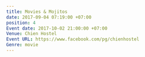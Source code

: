 ```yaml
---
title: Movies & Mojitos
date: 2017-09-04 07:19:00 +07:00
position: 4
Event date: 2017-10-02 21:00:00 +07:00
Venue: Chien Hostel
Event URL: https://www.facebook.com/pg/chienhostel
Genre: movie
---
```


